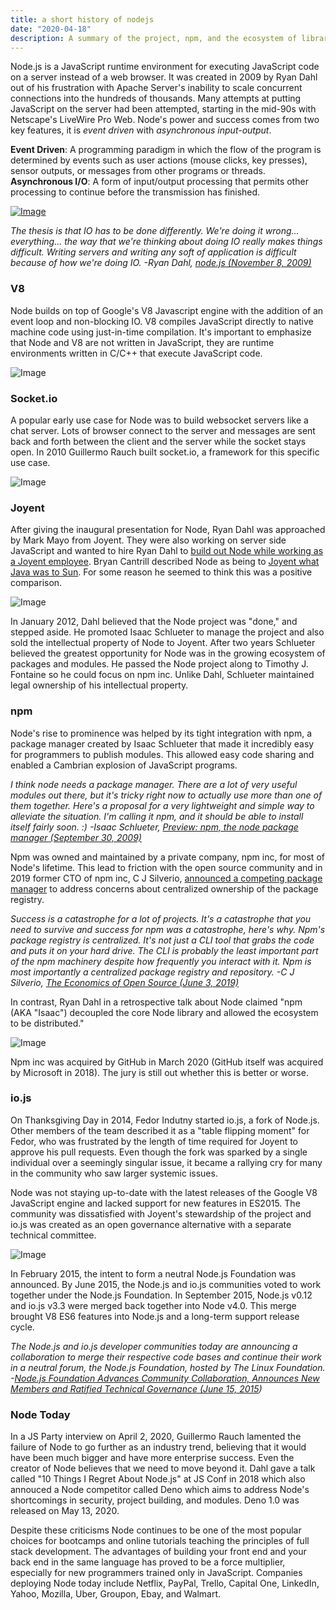 ```yaml
---
title: a short history of nodejs
date: "2020-04-18"
description: A summary of the project, npm, and the ecosystem of libraries they enabled
---
```


Node.js is a JavaScript runtime environment for executing JavaScript code on a server instead of a web browser. It was created in 2009 by Ryan Dahl out of his frustration with Apache Server's inability to scale concurrent connections into the hundreds of thousands. Many attempts at putting JavaScript on the server had been attempted, starting in the mid-90s with Netscape's LiveWire Pro Web. Node's power and success comes from two key features, it is *event driven* with *asynchronous input-output*.

**Event Driven**: A programming paradigm in which the flow of the program is determined by events such as user actions (mouse clicks, key presses), sensor outputs, or messages from other programs or threads.
**Asynchronous I/O**: A form of input/output processing that permits other processing to continue before the transmission has finished.

[![Image](https://sedaily-topics.s3.amazonaws.com/topic_images/0_4129993339286535.jpg)](https://twitter.com/imneutralchaos/status/494959181871316992)

*The thesis is that IO has to be done differently. We're doing it wrong... everything... the way that we're thinking about doing IO really makes things difficult. Writing servers and writing any soft of application is difficult because of how we're doing IO.
-Ryan Dahl, [node.js (November 8, 2009)](https://www.youtube.com/watch?v=ztspvPYybIY)*

### V8

Node builds on top of Google's V8 Javascript engine with the addition of an event loop and non-blocking IO. V8 compiles JavaScript directly to native machine code using just-in-time compilation. It's important to emphasize that Node and V8 are not written in JavaScript, they are runtime environments written in C/C++ that execute JavaScript code.

![Image](https://sedaily-topics.s3.amazonaws.com/topic_images/0_45149077309280927)

### Socket.io

A popular early use case for Node was to build websocket servers like a chat server. Lots of browser connect to the server and messages are sent back and forth between the client and the server while the socket stays open. In 2010 Guillermo Rauch built socket.io, a framework for this specific use case.

![Image](https://sedaily-topics.s3.amazonaws.com/topic_images/0_27532092743435954)

### Joyent

After giving the inaugural presentation for Node, Ryan Dahl was approached by Mark Mayo from Joyent. They were also working on server side JavaScript and wanted to hire Ryan Dahl to [build out Node while working as a Joyent employee](https://www.youtube.com/watch?v=L_JKb61EalQ). Bryan Cantrill described Node as being to [Joyent what Java was to Sun](http://dtrace.org/blogs/bmc/2010/07/30/hello-joyent/). For some reason he seemed to think this was a positive comparison.

![Image](https://sedaily-topics.s3.amazonaws.com/topic_images/0_1017477370946176)

In January 2012, Dahl believed that the Node project was "done," and stepped aside. He promoted Isaac Schlueter to manage the project and also sold the intellectual property of Node to Joyent. After two years Schlueter believed the greatest opportunity for Node was in the growing ecosystem of packages and modules. He passed the Node project along to Timothy J. Fontaine so he could focus on npm inc. Unlike Dahl, Schlueter maintained legal ownership of his intellectual property.

### npm

Node's rise to prominence was helped by its tight integration with npm, a package manager created by Isaac Schlueter that made it incredibly easy for programmers to publish modules. This allowed easy code sharing and enabled a Cambrian explosion of JavaScript programs.

*I think node needs a package manager.  There are a lot of very useful modules out there, but it's tricky right now to actually use more than one of them together. Here's a proposal for a very lightweight and simple way to alleviate the situation.  I'm calling it npm, and it should be able to install itself fairly soon. :)
-Isaac Schlueter, [Preview: npm, the node package manager (September 30, 2009)](https://groups.google.com/forum/?hl=en#!topic/nodejs/erDWyS4xPw8)*

Npm was owned and maintained by a private company, npm inc, for most of Node's lifetime. This lead to friction with the open source community and in 2019 former CTO of npm inc, C J Silverio, [announced a competing package manager](https://www.youtube.com/watch?v=MO8hZlgK5zc) to address concerns about centralized ownership of the package registry.

*Success is a catastrophe for a lot of projects. It's a catastrophe that you need to survive and success for npm was a catastrophe, here's why. Npm's package registry is centralized. It's not just a CLI tool that grabs the code and puts it on your hard drive. The CLI is probably the least important part of the npm machinery despite how frequently you interact with it. Npm is most importantly a centralized package registry and repository.
-C J Silverio, [The Economics of Open Source (June 3, 2019)](https://www.youtube.com/watch?v=MO8hZlgK5zc)*

In contrast, Ryan Dahl in a retrospective talk about Node claimed "npm (AKA "Isaac") decoupled the core Node library and allowed the ecosystem to be distributed."

![Image](https://sedaily-topics.s3.amazonaws.com/topic_images/0_16581183117663367)

Npm inc was acquired by GitHub in March 2020 (GitHub itself was acquired by Microsoft in 2018). The jury is still out whether this is better or worse.

### io.js
 
On Thanksgiving Day in 2014, Fedor Indutny started io.js, a fork of Node.js. Other members of the team described it as a "table flipping moment" for Fedor, who was frustrated by the length of time required for Joyent to approve his pull requests. Even though the fork was sparked by a single individual over a seemingly singular issue, it became a rallying cry for many in the community who saw larger systemic issues.

Node was not staying up-to-date with the latest releases of the Google V8 JavaScript engine and lacked support for new features in ES2015. The community was dissatisfied with Joyent's stewardship of the project and io.js was created as an open governance alternative with a separate technical committee.

![Image](https://sedaily-topics.s3.amazonaws.com/topic_images/0_24258206719389475)

In February 2015, the intent to form a neutral Node.js Foundation was announced. By June 2015, the Node.js and io.js communities voted to work together under the Node.js Foundation. In September 2015, Node.js v0.12 and io.js v3.3 were merged back together into Node v4.0. This merge brought V8 ES6 features into Node.js and a long-term support release cycle.

*The Node.js and io.js developer communities today are announcing a collaboration to merge their respective code bases and continue their work in a neutral forum, the Node.js Foundation, hosted by The Linux Foundation.
 -[Node.js Foundation Advances Community Collaboration, Announces New Members and Ratified Technical Governance (June 15, 2015](https://www.linuxfoundation.org/press-release/2015/06/node-js-foundation-advances-community-collaboration-announces-new-members-and-ratified-technical-governance/))*

 
### Node Today

In a JS Party interview on April 2, 2020, Guillermo Rauch lamented the failure of Node to go further as an industry trend, believing that it would have been much bigger and have more enterprise success. Even the creator of Node believes that we need to move beyond it. Dahl gave a talk called "10 Things I Regret About Node.js" at JS Conf in 2018 which also annouced a Node competitor called Deno which aims to address Node's shortcomings in security, project building, and modules. Deno 1.0 was released on May 13, 2020.

Despite these criticisms Node continues to be one of the most popular choices for bootcamps and online tutorials teaching the principles of full stack development. The advantages of building your front end and your back end in the same language has proved to be a force multiplier, especially for new programmers trained only in JavaScript. Companies deploying Node today include Netflix, PayPal, Trello, Capital One, LinkedIn, Yahoo, Mozilla, Uber, Groupon, Ebay, and Walmart.